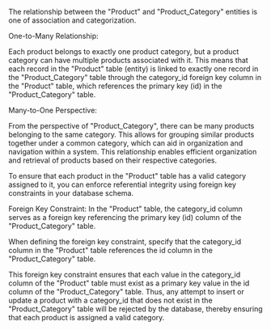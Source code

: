 <!-- 1st Question - Explain the relationship between the "Product" and "Product_Category" entities from the above diagram. -->


<!-- Solution: -->


The relationship between the "Product" and "Product_Category" entities is one of association and categorization.

One-to-Many Relationship:

Each product belongs to exactly one product category, but a product category can have multiple products associated with it. This means that each record in the "Product" table (entity) is linked to exactly one record in the "Product_Category" table through the category_id foreign key column in the "Product" table, which references the primary key (id) in the "Product_Category" table.

Many-to-One Perspective:

From the perspective of "Product_Category", there can be many products belonging to the same category. This allows for grouping similar products together under a common category, which can aid in organization and navigation within a system. This relationship enables efficient organization and retrieval of products based on their respective categories. 


<!-- 2nd Question - How could you ensure that each product in the "Product" table has a valid category assigned to it? -->


<!-- Solution: -->

To ensure that each product in the "Product" table has a valid category assigned to it, you can enforce referential integrity using foreign key constraints in your database schema.

Foreign Key Constraint: In the "Product" table, the category_id column serves as a foreign key referencing the primary key (id) column of the "Product_Category" table.

When defining the foreign key constraint, specify that the category_id column in the "Product" table references the id column in the "Product_Category" table.

This foreign key constraint ensures that each value in the category_id column of the "Product" table must exist as a primary key value in the id column of the "Product_Category" table. Thus, any attempt to insert or update a product with a category_id that does not exist in the "Product_Category" table will be rejected by the database, thereby ensuring that each product is assigned a valid category.